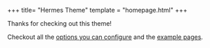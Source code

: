 +++
title= "Hermes Theme"
template = "homepage.html"
+++

Thanks for checking out this theme!

Checkout all the [options you can configure](./posts/configuration) and the [example pages](./tags/example/).
